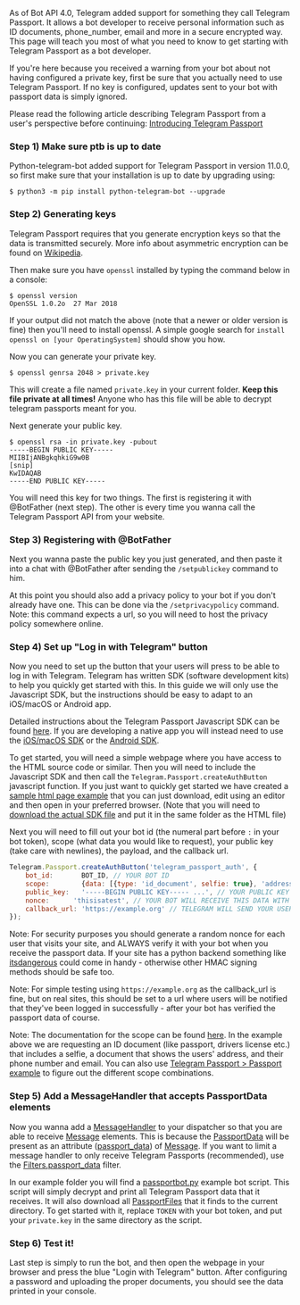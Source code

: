 As of Bot API 4.0, Telegram added support for something they call Telegram Passport. It allows a bot developer to receive personal information such as ID documents, phone_number, email and more in a secure encrypted way. This page will teach you most of what you need to know to get starting with Telegram Passport as a bot developer.

If you're here because you received a warning from your bot about not having configured a private key, first be sure that you actually need to use Telegram Passport. If no key is configured, updates sent to your bot with passport data is simply ignored.

Please read the following article describing Telegram Passport from a user's perspective before continuing: [Introducing Telegram Passport](https://telegram.org/blog/passport)

### Step 1) Make sure ptb is up to date

Python-telegram-bot added support for Telegram Passport in version 11.0.0, so first make sure that your installation is up to date by upgrading using:

``` console
$ python3 -m pip install python-telegram-bot --upgrade
```

### Step 2) Generating keys

Telegram Passport requires that you generate encryption keys so that the data is transmitted securely. More info about asymmetric encryption can be found on [Wikipedia](https://en.wikipedia.org/wiki/Public-key_cryptography).

Then make sure you have `openssl` installed by typing the command below in a console:

```console
$ openssl version
OpenSSL 1.0.2o  27 Mar 2018
```

If your output did not match the above (note that a newer or older version is fine) then you'll need to install openssl. A simple google search for `install openssl on [your OperatingSystem]` should show you how.

Now you can generate your private key.

```console
$ openssl genrsa 2048 > private.key
``` 

This will create a file named `private.key` in your current folder.
**Keep this file private at all times!** Anyone who has this file will be able to decrypt telegram passports meant for you.

Next generate your public key.

```console
$ openssl rsa -in private.key -pubout
-----BEGIN PUBLIC KEY-----
MIIBIjANBgkqhkiG9w0B
[snip]
KwIDAQAB
-----END PUBLIC KEY-----
```

You will need this key for two things. The first is registering it with @BotFather (next step). The other is every time you wanna call the Telegram Passport API from your website.

### Step 3) Registering with @BotFather
Next you wanna paste the public key you just generated, and then paste it into a chat with @BotFather after sending the `/setpublickey` command to him.

At this point you should also add a privacy policy to your bot if you don't already have one. This can be done via the `/setprivacypolicy` command. Note: this command expects a url, so you will need to host the privacy policy somewhere online.

### Step 4) Set up "Log in with Telegram" button
Now you need to set up the button that your users will press to be able to log in with Telegram. Telegram has written SDK (software development kits) to help you quickly get started with this. In this guide we will only use the Javascript SDK, but the instructions should be easy to adapt to an iOS/macOS or Android app.

Detailed instructions about the Telegram Passport Javascript SDK can be found [here](https://core.telegram.org/passport/sdk-javascript). If you are developing a native app you will instead need to use the [iOS/macOS SDK](https://core.telegram.org/passport/sdk-ios-mac) or the [Android SDK](https://core.telegram.org/passport/sdk-android).

To get started, you will need a simple webpage where you have access to the HTML source code or similar. Then you will need to include the Javascript SDK and then call the `Telegram.Passport.createAuthButton` javascript function.
If you just want to quickly get started we have created a [sample html page example](https://github.com/python-telegram-bot/python-telegram-bot/blob/master/examples/passportbot.html) that you can just download, edit using an editor and then open in your preferred browser. (Note that you will need to [download the actual SDK file](https://github.com/TelegramMessenger/TGPassportJsSDK/blob/master/telegram-passport.js) and put it in the same folder as the HTML file)

Next you will need to fill out your bot id (the numeral part before `:` in your bot token), scope (what data you would like to request), your public key (take care with newlines), the payload, and the callback url.

```javascript
Telegram.Passport.createAuthButton('telegram_passport_auth', {
    bot_id:       BOT_ID, // YOUR BOT ID
    scope:        {data: [{type: 'id_document', selfie: true}, 'address_document', 'phone_number', 'email'], v: 1}, // WHAT DATA YOU WANT TO RECEIVE
    public_key:   '-----BEGIN PUBLIC KEY----- ...', // YOUR PUBLIC KEY
    nonce:      'thisisatest', // YOUR BOT WILL RECEIVE THIS DATA WITH THE REQUEST
    callback_url: 'https://example.org' // TELEGRAM WILL SEND YOUR USER BACK TO THIS URL
});
```

Note: For security purposes you should generate a random nonce for each user that visits your site, and ALWAYS verify it with your bot when you receive the passport data. If your site has a python backend something like [itsdangerous](https://pythonhosted.org/itsdangerous/) could come in handy - otherwise other HMAC signing methods should be safe too.

Note: For simple testing using `https://example.org` as the callback_url is fine, but on real sites, this should be set to a url where users will be notified that they've been logged in successfully - after your bot has verified the passport data of course.

Note: The documentation for the scope can be found [here](https://core.telegram.org/passport#passportscope). In the example above we are requesting an ID document (like passport, drivers license etc.) that includes a selfie, a document that shows the users' address, and their phone number and email. You can also use [Telegram Passport > Passport example](https://core.telegram.org/passport/example) to figure out the different scope combinations.

### Step 5) Add a MessageHandler that accepts PassportData elements
Now you wanna add a [MessageHandler](https://python-telegram-bot.readthedocs.io/en/latest/telegram.ext.messagehandler.html) to your dispatcher so that you are able to receive [Message](https://python-telegram-bot.readthedocs.io/en/latest/telegram.message.html) elements. This is because the [PassportData](https://python-telegram-bot.readthedocs.io/en/latest/telegram.passportdata.html) will be present as an attribute ([passport_data](https://python-telegram-bot.readthedocs.io/en/latest/telegram.message.html#telegram.Message.passport_data)) of [Message](https://python-telegram-bot.readthedocs.io/en/latest/telegram.message.html). If you want to limit a message handler to only receive Telegram Passports (recommended), use the [Filters.passport_data](https://python-telegram-bot.readthedocs.io/en/latest/telegram.ext.filters.html#telegram.ext.filters.Filters.passport_data) filter.

In our example folder you will find a [passportbot.py](https://github.com/python-telegram-bot/python-telegram-bot/blob/master/examples/passportbot.py) example bot script. This script will simply decrypt and print all Telegram Passport data that it receives. It will also download all [PassportFiles](https://python-telegram-bot.readthedocs.io/en/latest/telegram.passportfile.html) that it finds to the current directory. To get started with it, replace `TOKEN` with your bot token, and put your `private.key` in the same directory as the script.

### Step 6) Test it!
Last step is simply to run the bot, and then open the webpage in your browser and press the blue "Login with Telegram" button. After configuring a password and uploading the proper documents, you should see the data printed in your console.



